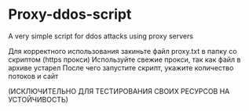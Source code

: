 # Proxy-ddos-script
A very simple script for ddos attacks using proxy servers

Для корректного использования закиньте файл proxy.txt в папку со скриптом (https прокси)
Используйте свежие прокси, так как файл в архиве устарел
После чего запустите скрипт, укажите количество потоков и сайт

(ИСКЛЮЧИТЕЛЬНО ДЛЯ ТЕСТИРОВАНИЯ СВОИХ РЕСУРСОВ НА УСТОЙЧИВОСТЬ)
